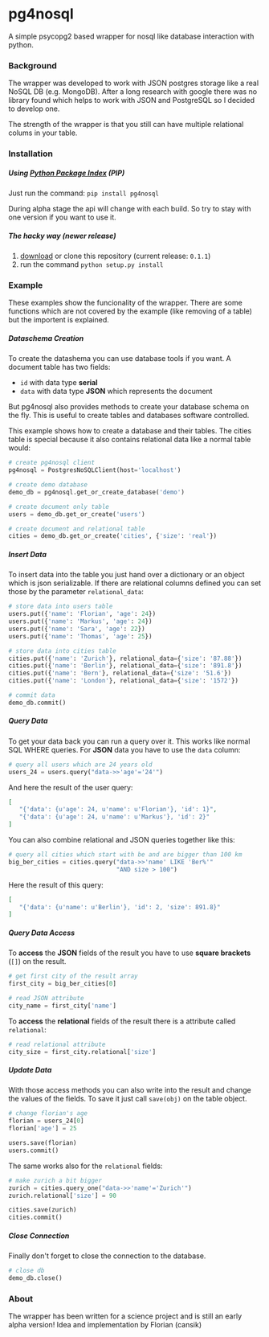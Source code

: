 # pg4nosql
A simple psycopg2 based wrapper for nosql like database interaction with python.

### Background
The wrapper was developed to work with JSON postgres storage like a real NoSQL DB (e.g. MongoDB). After a long research with google there was no library found which helps to work with JSON and PostgreSQL so I decided to develop one.

The strength of the wrapper is that you still can have multiple relational colums in your table.

### Installation

##### Using [Python Package Index](https://pypi.python.org/pypi/pg4nosql) (PIP)
Just run the command:
`pip install pg4nosql`

During alpha stage the api will change with each build. So try to stay with one version if you want to use it.

##### The hacky way (newer release)
1. [download](https://github.com/cansik/pg4nosql/archive/0.1.1.zip) or clone this repository (current release: `0.1.1`)
2. run the command `python setup.py install`

### Example
These examples show the funcionality of the wrapper. There are some functions which are not covered by the example (like removing of a table) but the importent is explained.

##### Dataschema Creation
To create the datashema you can use database tools if you want. A document table has two fields:

* `id` with data type **serial**
* `data` with data type **JSON** which represents the document

But pg4nosql also provides methods to create your database schema on the fly. This is useful to create tables and databases software controlled.

This example shows how to create a database and their tables. The cities table is special because it also contains relational data like a normal table would:

```python
# create pg4nosql client
pg4nosql = PostgresNoSQLClient(host='localhost')

# create demo database
demo_db = pg4nosql.get_or_create_database('demo')

# create document only table
users = demo_db.get_or_create('users')

# create document and relational table
cities = demo_db.get_or_create('cities', {'size': 'real'})
```

##### Insert Data
To insert data into the table you just hand over a dictionary or an object which is json serializable. If there are relational columns defined you can set those by the parameter `relational_data`:

```python
# store data into users table
users.put({'name': 'Florian', 'age': 24})
users.put({'name': 'Markus', 'age': 24})
users.put({'name': 'Sara', 'age': 22})
users.put({'name': 'Thomas', 'age': 25})

# store data into cities table
cities.put({'name': 'Zurich'}, relational_data={'size': '87.88'})
cities.put({'name': 'Berlin'}, relational_data={'size': '891.8'})
cities.put({'name': 'Bern'}, relational_data={'size': '51.6'})
cities.put({'name': 'London'}, relational_data={'size': '1572'})

# commit data
demo_db.commit()
```

##### Query Data
To get your data back you can run a query over it. This works like normal SQL WHERE queries. For **JSON** data you have to use the `data` column:

```python
# query all users which are 24 years old
users_24 = users.query("data->>'age'='24'")
```
And here the result of the user query:

```json
[  
   "{'data': {u'age': 24, u'name': u'Florian'}, 'id': 1}",
   "{'data': {u'age': 24, u'name': u'Markus'}, 'id': 2}"
]
```
You can also combine relational and JSON queries together like this:

```python
# query all cities which start with be and are bigger than 100 km
big_ber_cities = cities.query("data->>'name' LIKE 'Ber%'"
                              "AND size > 100")
```
Here the result of this query:

```json
[  
   "{'data': {u'name': u'Berlin'}, 'id': 2, 'size': 891.8}"
]
```

##### Query Data Access
To **access** the **JSON** fields of the result you have to use **square brackets** (`[]`) on the result.

```python
# get first city of the result array
first_city = big_ber_cities[0]

# read JSON attribute
city_name = first_city['name']
```
To **access** the **relational** fields of the result there is a attribute called `relational`:

```python
# read relational attribute
city_size = first_city.relational['size']
```

##### Update Data
With those access methods you can also write into the result and change the values of the fields. To save it just call `save(obj)` on the table object.

```python
# change florian's age
florian = users_24[0]
florian['age'] = 25

users.save(florian)
users.commit()
```
The same works also for the `relational` fields:

```python
# make zurich a bit bigger
zurich = cities.query_one("data->>'name'='Zurich'")
zurich.relational['size'] = 90

cities.save(zurich)
cities.commit()
```

##### Close Connection
Finally don't forget to close the connection to the database.

```python
# close db
demo_db.close()
```

### About
The wrapper has been written for a science project and is still an early alpha version!
Idea and implementation by Florian (cansik)
